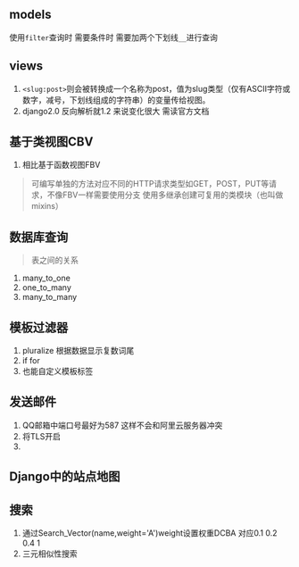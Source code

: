 ## models
使用`filter`查询时 需要条件时 需要加两个下划线`__`进行查询

## views
1. `<slug:post>`则会被转换成一个名称为post，值为slug类型（仅有ASCII字符或数字，减号，下划线组成的字符串）的变量传给视图。
2. django2.0 反向解析就1.2 来说变化很大 需读官方文档

## 基于类视图CBV
1. 相比基于函数视图FBV
>可编写单独的方法对应不同的HTTP请求类型如GET，POST，PUT等请求，不像FBV一样需要使用分支
使用多继承创建可复用的类模块（也叫做mixins）

## 数据库查询
> 表之间的关系
1. many_to_one
2. one_to_many 
3. many_to_many

## 模板过滤器
1. pluralize 根据数据显示复数词尾
2. if for 
3. 也能自定义模板标签

## 发送邮件
1. QQ邮箱中端口号最好为587 这样不会和阿里云服务器冲突
2. 将TLS开启
3. 

## Django中的站点地图

## 搜索
1. 通过Search_Vector(name,weight='A')weight设置权重DCBA 对应0.1 0.2 0.4 1 
2. 三元相似性搜索